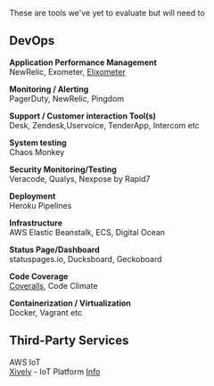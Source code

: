 These are tools we've yet to evaluate but will need to

## DevOps

__Application Performance Management__    
NewRelic, Exometer, [Elixometer](https://alexgaribay.com/2016/02/27/using-elixometer-with-phoenix/)    

__Monitoring / Alerting__    
PagerDuty, NewRelic, Pingdom    

__Support / Customer interaction Tool(s)__    
Desk, Zendesk,Uservoice, TenderApp, Intercom etc    

__System testing__    
Chaos Monkey     

__Security Monitoring/Testing__    
Veracode, Qualys, Nexpose by Rapid7     

__Deployment__    
Heroku Pipelines     

__Infrastructure__    
AWS Elastic Beanstalk, ECS, Digital Ocean     

__Status Page/Dashboard__     
statuspages.io, Ducksboard, Geckoboard    

__Code Coverage__    
[Coveralls](https://coveralls.io/pricing), Code Climate

__Containerization / Virtualization__   
Docker, Vagrant etc    

## Third-Party Services

AWS IoT    
[Xively](https://brightergy.app.xively.com/login) - IoT Platform [Info](https://trello.com/c/XUSDzXDH/23-xively-prod-credentials)   
